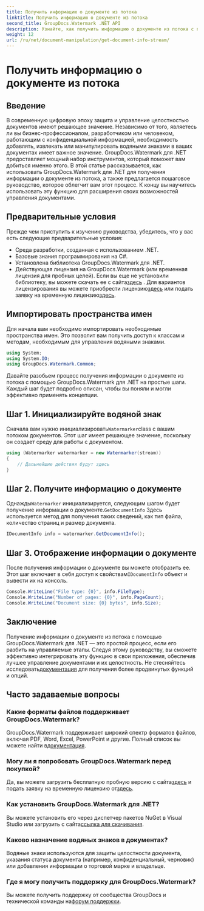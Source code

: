 ```yaml
---
title: Получить информацию о документе из потока
linktitle: Получить информацию о документе из потока
second_title: GroupDocs.Watermark .NET API
description: Узнайте, как получить информацию о документе из потока с помощью GroupDocs.Watermark для .NET, с помощью этого пошагового руководства. Ваши возможности управления документами без особых усилий.
weight: 12
url: /ru/net/document-manipulation/get-document-info-stream/
---
```


# Получить информацию о документе из потока

## Введение
В современную цифровую эпоху защита и управление целостностью документов имеют решающее значение. Независимо от того, являетесь ли вы бизнес-профессионалом, разработчиком или человеком, работающим с конфиденциальной информацией, необходимость добавлять, извлекать или манипулировать водяными знаками в ваших документах имеет важное значение. GroupDocs.Watermark для .NET предоставляет мощный набор инструментов, который поможет вам добиться именно этого. В этой статье рассказывается, как использовать GroupDocs.Watermark для .NET для получения информации о документе из потока, а также предлагается пошаговое руководство, которое облегчит вам этот процесс. К концу вы научитесь использовать эту функцию для расширения своих возможностей управления документами.
## Предварительные условия
Прежде чем приступить к изучению руководства, убедитесь, что у вас есть следующие предварительные условия:
- Среда разработки, созданная с использованием .NET.
- Базовые знания программирования на C#.
- Установлена библиотека GroupDocs.Watermark для .NET.
- Действующая лицензия на GroupDocs.Watermark (или временная лицензия для пробных целей).
 Если вы еще не установили библиотеку, вы можете скачать ее с сайта[здесь](https://releases.groupdocs.com/Watermark/net/) . Для вариантов лицензирования вы можете приобрести лицензию[здесь](https://purchase.groupdocs.com/buy) или подать заявку на временную лицензию[здесь](https://purchase.groupdocs.com/temporary-license/).
## Импортировать пространства имен
Для начала вам необходимо импортировать необходимые пространства имен. Это позволит вам получить доступ к классам и методам, необходимым для управления водяными знаками.
```csharp
using System;
using System.IO;
using GroupDocs.Watermark.Common;
```
Давайте разобьем процесс получения информации о документе из потока с помощью GroupDocs.Watermark для .NET на простые шаги. Каждый шаг будет подробно описан, чтобы вы поняли и могли эффективно применять концепции.
## Шаг 1. Инициализируйте водяной знак
 Сначала вам нужно инициализировать`Watermarker`class с вашим потоком документов. Этот шаг имеет решающее значение, поскольку он создает среду для работы с документом.
```csharp
using (Watermarker watermarker = new Watermarker(stream))
{
    // Дальнейшие действия будут здесь
}
```
## Шаг 2. Получите информацию о документе
 Однажды`Watermarker` инициализируется, следующим шагом будет получение информации о документе.`GetDocumentInfo` Здесь используется метод для получения таких сведений, как тип файла, количество страниц и размер документа.
```csharp
IDocumentInfo info = watermarker.GetDocumentInfo();
```
## Шаг 3. Отображение информации о документе
 После получения информации о документе вы можете отобразить ее. Этот шаг включает в себя доступ к свойствам`IDocumentInfo` объект и вывести их на консоль.
```csharp
Console.WriteLine("File type: {0}", info.FileType);
Console.WriteLine("Number of pages: {0}", info.PageCount);
Console.WriteLine("Document size: {0} bytes", info.Size);
```

## Заключение
 Получение информации о документе из потока с помощью GroupDocs.Watermark для .NET — это простой процесс, если его разбить на управляемые этапы. Следуя этому руководству, вы сможете эффективно интегрировать эту функцию в свои приложения, обеспечив лучшее управление документами и их целостность. Не стесняйтесь исследовать[документация](https://tutorials.groupdocs.com/Watermark/net/) для получения более продвинутых функций и опций.
## Часто задаваемые вопросы
### Какие форматы файлов поддерживает GroupDocs.Watermark?
 GroupDocs.Watermark поддерживает широкий спектр форматов файлов, включая PDF, Word, Excel, PowerPoint и другие. Полный список вы можете найти в[документация](https://tutorials.groupdocs.com/Watermark/net/).
### Могу ли я попробовать GroupDocs.Watermark перед покупкой?
 Да, вы можете загрузить бесплатную пробную версию с сайта[здесь](https://releases.groupdocs.com/) и подать заявку на временную лицензию от[здесь](https://purchase.groupdocs.com/temporary-license/).
### Как установить GroupDocs.Watermark для .NET?
 Вы можете установить его через диспетчер пакетов NuGet в Visual Studio или загрузить с сайта[ссылка для скачивания](https://releases.groupdocs.com/Watermark/net/).
### Каково назначение водяных знаков в документах?
Водяные знаки используются для защиты целостности документа, указания статуса документа (например, конфиденциальный, черновик) или добавления информации о торговой марке и владельце.
### Где я могу получить поддержку для GroupDocs.Watermark?
 Вы можете получить поддержку от сообщества GroupDocs и технической команды на[форум поддержки](https://forum.groupdocs.com/c/watermark/19).